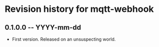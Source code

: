 # Revision history for mqtt-webhook

## 0.1.0.0 -- YYYY-mm-dd

* First version. Released on an unsuspecting world.
